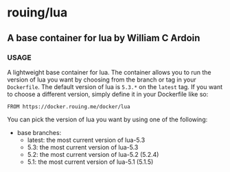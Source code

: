 # rouing/lua
## A base container for lua by William C Ardoin

### USAGE
A lightweight base container for lua. The container allows you to run the version of lua you want by choosing from the branch or tag in your `Dockerfile`. The default version of lua is `5.3.*` on the `latest` tag. If you want to choose a different version, simply define it in your Dockerfile like so:

```
FROM https://docker.rouing.me/docker/lua
```

You can pick the version of lua you want by using one of the following:

* base branches:
    * latest: the most current version of lua-5.3
    * 5.3: the most current version of lua-5.3 
    * 5.2: the most current version of lua-5.2 (5.2.4)
    * 5.1: the most current version of lua-5.1 (5.1.5)
